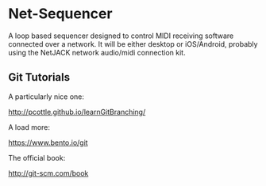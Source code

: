 Net-Sequencer
=============

A loop based sequencer designed to control MIDI receiving software connected over a network.  It will be either desktop or iOS/Android, probably using the NetJACK network audio/midi connection kit.

## Git Tutorials

A particularly nice one:

  http://pcottle.github.io/learnGitBranching/

A load more:

  https://www.bento.io/git

The official book:

  http://git-scm.com/book
